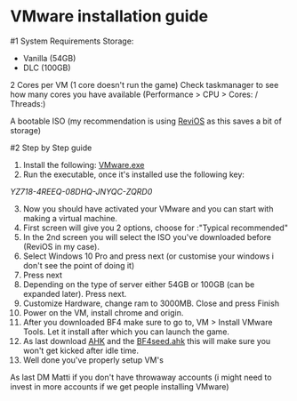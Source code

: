 # VMware installation guide

#1 System Requirements
Storage:
  - Vanilla (54GB)
  - DLC (100GB)

2 Cores per VM (1 core doesn't run the game)
Check taskmanager to see how many cores you have available (Performance > CPU > Cores: / Threads:)

A bootable ISO (my recommendation is using [ReviOS](https://sites.google.com/view/meetrevision/revios/download?authuser=0) as this saves a bit of storage)

#2 Step by Step guide

1) Install the following: [VMware.exe](https://drive.google.com/file/d/1Id4AoZ_dr6G7MfniFkvliKWreTmQSw0f/view?usp=sharing)
2) Run the executable, once it's installed use the following key:

*YZ718-4REEQ-08DHQ-JNYQC-ZQRD0*

3) Now you should have activated your VMware and you can start with making a virtual machine.
4) First screen will give you 2 options, choose for :"Typical recommended"
5) In the 2nd screen you will select the ISO you've downloaded before (ReviOS in my case).
6) Select Windows 10 Pro and press next (or customise your windows i don't see the point of doing it)
7) Press next
8) Depending on the type of server either 54GB or 100GB (can be expanded later). Press next.
9) Customize Hardware, change ram to 3000MB. Close and press Finish
10) Power on the VM, install chrome and origin.
11) After you downloaded BF4 make sure to go to, VM > Install VMware Tools. Let it install after which you can launch the game.
12) As last download [AHK](https://www.autohotkey.com/) and the [BF4seed.ahk](https://drive.google.com/file/d/1UjLOmqj43o-6f6VmlXrB5-SQQ6xi0Bkg/view?usp=sharing) this will make sure you won't get kicked after idle time.
13) Well done you've properly setup VM's

As last DM Matti if you don't have throwaway accounts (i might need to invest in more accounts if we get people installing VMware)
